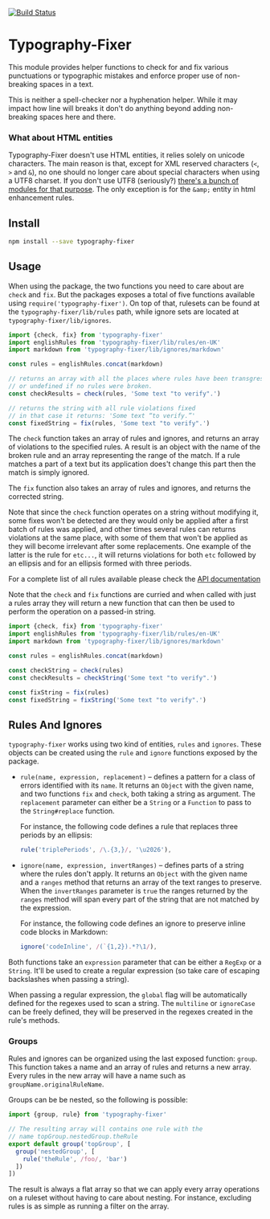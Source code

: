 [![Build Status](https://travis-ci.org/abe33/typography-fixer.svg)](https://travis-ci.org/abe33/typography-fixer)

# Typography-Fixer

This module provides helper functions to check for and fix various punctuations or typographic mistakes and enforce proper use of non-breaking spaces in a text.

This is neither a spell-checker nor a hyphenation helper. While it may impact how line will breaks it don't do anything beyond adding non-breaking spaces here and there.

### What about HTML entities

Typography-Fixer doesn't use HTML entities, it relies solely on unicode characters. The main reason is that, except for XML reserved characters (`<`, `>` and `&`), no one should no longer care about special characters when using a UTF8 charset. If you don't use UTF8 (seriously?) [there's a bunch of modules for that purpose](https://www.npmjs.com/search?q=html+entities).
The only exception is for the `&amp;` entity in html enhancement rules.

## Install

```bash
npm install --save typography-fixer
```

## Usage

When using the package, the two functions you need to care about are `check` and `fix`. But the packages exposes a total of five functions available using `require('typography-fixer')`. On top of that, rulesets can be found at the `typography-fixer/lib/rules` path, while ignore sets are located at `typography-fixer/lib/ignores`.

```js
import {check, fix} from 'typography-fixer'
import englishRules from 'typography-fixer/lib/rules/en-UK'
import markdown from 'typography-fixer/lib/ignores/markdown'

const rules = englishRules.concat(markdown)

// returns an array with all the places where rules have been transgressed
// or undefined if no rules were broken.
const checkResults = check(rules, 'Some text "to verify".')

// returns the string with all rule violations fixed
// in that case it returns: 'Some text “to verify.”'
const fixedString = fix(rules, 'Some text "to verify".')
```

The `check` function takes an array of rules and ignores, and returns an array of violations to the specified rules. A result is an object with the name of the broken rule and an array representing the range of the match. If a rule matches a part of a text but its application does't change this part then the match is simply ignored.

The `fix` function also takes an array of rules and ignores, and returns the corrected string.

Note that since the `check` function operates on a string without modifying it, some fixes won't be detected are they would only be applied after a first batch of rules was applied, and other times several rules can returns violations at the same place, with some of them that won't be applied as they will become irrelevant after some replacements. One example of the latter is the rule for `etc...`, it will returns violations for both `etc` followed by an ellipsis and for an ellipsis formed with three periods.

For a complete list of all rules available please check the [API documentation](http://abe33.github.io/typography-fixer/variable/index.html)

Note that the `check` and `fix` functions are curried and when called with just a rules array they will return a new function that can then be used to perform the operation on a passed-in string.

```js
import {check, fix} from 'typography-fixer'
import englishRules from 'typography-fixer/lib/rules/en-UK'
import markdown from 'typography-fixer/lib/ignores/markdown'

const rules = englishRules.concat(markdown)

const checkString = check(rules)
const checkResults = checkString('Some text "to verify".')

const fixString = fix(rules)
const fixedString = fixString('Some text "to verify".')
```

## Rules And Ignores

`typography-fixer` works using two kind of entities, `rules` and `ignores`. These objects can be created using the `rule` and `ignore` functions exposed by the package.

- `rule(name, expression, replacement)` &ndash; defines a pattern for a class of errors identified with its `name`. It returns an `Object` with the given name, and two functions `fix` and `check`, both taking a string as argument. The `replacement` parameter can either be a `String` or a `Function` to pass to the `String#replace` function.

  For instance, the following code defines a rule that replaces three periods by an ellipsis:

  ```js
  rule('triplePeriods', /\.{3,}/, '\u2026'),
  ```
- `ignore(name, expression, invertRanges)` &ndash; defines parts of a string where the rules don't apply. It returns an `Object` with the given name and a `ranges` method that returns an array of the text ranges to preserve. When the `invertRanges` parameter is `true` the ranges returned by the `ranges` method will span every part of the string that are not matched by the expression.

  For instance, the following code defines an ignore to preserve inline code blocks in Markdown:

  ```js
  ignore('codeInline', /(`{1,2}).*?\1/),
  ```

Both functions take an `expression` parameter that can be either a `RegExp` or a `String`. It'll be used to create a regular expression (so take care of escaping backslashes when passing a string).

When passing a regular expression, the `global` flag will be automatically defined for the regexes used to scan a string. The `multiline` or `ignoreCase` can be freely defined, they will be preserved in the regexes created in the rule's methods.

### Groups

Rules and ignores can be organized using the last exposed function: `group`. This function takes a name and an array of rules and returns a new array. Every rules in the new array will have a name such as `groupName.originalRuleName`.

Groups can be be nested, so the following is possible:

```js
import {group, rule} from 'typography-fixer'

// The resulting array will contains one rule with the
// name topGroup.nestedGroup.theRule
export default group('topGroup', [
  group('nestedGroup', [
    rule('theRule', /foo/, 'bar')
  ])
])
```

The result is always a flat array so that we can apply every array operations on a ruleset without having to care about nesting. For instance, excluding rules is as simple as running a filter on the array.
